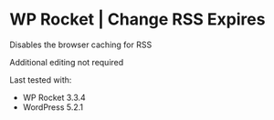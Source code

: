 # WP Rocket | Change RSS Expires

Disables the browser caching for RSS

Additional editing not required

Last tested with:
* WP Rocket 3.3.4
* WordPress 5.2.1
